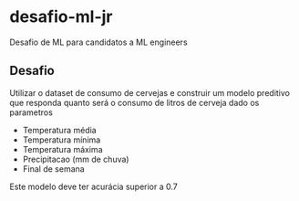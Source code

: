 # desafio-ml-jr
Desafio de ML para candidatos a ML engineers

## Desafio
Utilizar o dataset de consumo de cervejas e construir um modelo preditivo que responda quanto será o consumo de litros de cerveja dado os parametros

- Temperatura média
- Temperatura mínima
- Temperatura máxima
- Precipitacao (mm de chuva)
- Final de semana

Este modelo deve ter acurácia superior a 0.7
